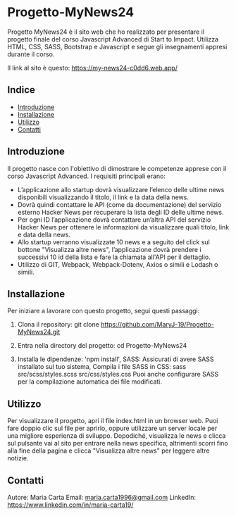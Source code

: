 # Progetto-MyNews24

Progetto MyNews24 è il sito web che ho realizzato per presentare il progetto finale del corso Javascript Advanced di Start to Impact. Utilizza HTML, CSS, SASS, Bootstrap e Javascript e segue gli insegnamenti appresi durante il corso. 

Il link al sito è questo: https://my-news24-c0dd6.web.app/

## Indice
- [Introduzione](#introduzione)
- [Installazione](#installazione)
- [Utilizzo](#utilizzo)
- [Contatti](#contatti)

## Introduzione
Il progetto nasce con l'obiettivo di dimostrare le competenze apprese con il corso Javascript Advanced. I requisiti principali erano:

- L’applicazione allo startup dovrà visualizzare l’elenco delle ultime news disponibili visualizzando il titolo, il link e la data della news.
- Dovrà quindi contattare le API (come da documentazione) del servizio esterno Hacker News per recuperare la lista degli ID delle ultime news.
- Per ogni ID l’applicazione dovrà contattare un’altra API del servizio Hacker News per ottenere le informazioni da visualizzare quali titolo, link e data della news.
- Allo startup verranno visualizzate 10 news e a seguito del click sul bottone "Visualizza altre news", l’applicazione dovrà prendere i successivi 10 id della lista e fare la chiamata all'API per il dettaglio.
- Utilizzo di GIT, Webpack, Webpack-Dotenv, Axios o simili e Lodash o simili.


## Installazione
Per iniziare a lavorare con questo progetto, segui questi passaggi:

1. Clona il repository:
   git clone https://github.com/MaryJ-19/Progetto-MyNews24.git
   
3. Entra nella directory del progetto:
  cd Progetto-MyNews24

4. Installa le dipendenze:
'npm install',
SASS: Assicurati di avere SASS installato sul tuo sistema,
Compila i file SASS in CSS:
sass src/scss/styles.scss src/css/styles.css
Puoi anche configurare SASS per la compilazione automatica dei file modificati.

## Utilizzo
Per visualizzare il progetto, apri il file index.html in un browser web. 
Puoi fare doppio clic sul file per aprirlo, oppure utilizzare un server locale per una migliore esperienza di sviluppo.
Dopodiché, visualizza le news e clicca sul pulsante vai al sito per entrare nella news specifica, altrimenti scorri fino alla fine della pagina e clicca "Visualizza altre news" per leggere altre notizie.

## Contatti
Autore: Maria Carta
Email: maria.carta1996@gmail.com
LinkedIn: https://www.linkedin.com/in/maria-carta19/
